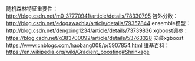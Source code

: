 随机森林特征重要性：http://blog.csdn.net/m0_37770941/article/details/78330795
包外分数：http://blog.csdn.net/edogawachia/article/details/79357844
ensemble模型：http://blog.csdn.net/dengxing1234/article/details/73739836
xgboost调参：https://blog.csdn.net/q383700092/article/details/53763328
安装xgboost https://www.cnblogs.com/haobang008/p/5907854.html
维基百科：https://en.wikipedia.org/wiki/Gradient_boosting#Shrinkage